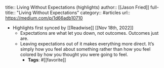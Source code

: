 title:: Living Without Expectations (highlights)
author:: [[Jason Fried]]
full-title:: "Living Without Expectations"
category:: #articles
url:: https://medium.com/p/1d66adb10710

- Highlights first synced by [[Readwise]] [[Nov 18th, 2022]]
	- Expectations are what let you down, not outcomes. Outcomes just are.
	- Leaving expectations out of it makes everything more direct. It’s simply how you feel about something rather than how you feel colored by how you thought you were going to feel.
		- **Tags**: #[[favorite]]
